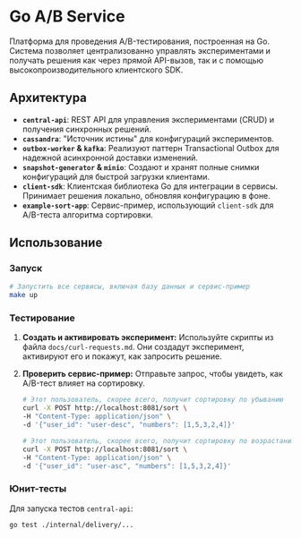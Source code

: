 # Go A/B Service

Платформа для проведения A/B-тестирования, построенная на Go. Система позволяет централизованно управлять экспериментами и получать решения как через прямой API-вызов, так и с помощью высокопроизводительного клиентского SDK.

## Архитектура

-   **`central-api`**: REST API для управления экспериментами (CRUD) и получения синхронных решений.
-   **`cassandra`**: "Источник истины" для конфигураций экспериментов.
-   **`outbox-worker` & `kafka`**: Реализуют паттерн Transactional Outbox для надежной асинхронной доставки изменений.
-   **`snapshot-generator` & `minio`**: Создают и хранят полные снимки конфигураций для быстрой загрузки клиентами.
-   **`client-sdk`**: Клиентская библиотека Go для интеграции в сервисы. Принимает решения локально, обновляя конфигурацию в фоне.
-   **`example-sort-app`**: Сервис-пример, использующий `client-sdk` для A/B-теста алгоритма сортировки.
## Использование

### Запуск

```bash
# Запустить все сервисы, включая базу данных и сервис-пример
make up
```

### Тестирование

1.  **Создать и активировать эксперимент:**
    Используйте скрипты из файла `docs/curl-requests.md`. Они создадут эксперимент, активируют его и покажут, как запросить решение.

2.  **Проверить сервис-пример:**
    Отправьте запрос, чтобы увидеть, как A/B-тест влияет на сортировку.

    ```bash
    # Этот пользователь, скорее всего, получит сортировку по убыванию
    curl -X POST http://localhost:8081/sort \
    -H "Content-Type: application/json" \
    -d '{"user_id": "user-desc", "numbers": [1,5,3,2,4]}'

    # Этот пользователь, скорее всего, получит сортировку по возрастанию
    curl -X POST http://localhost:8081/sort \
    -H "Content-Type: application/json" \
    -d '{"user_id": "user-asc", "numbers": [1,5,3,2,4]}'
    ```

### Юнит-тесты

Для запуска тестов `central-api`:

```bash
go test ./internal/delivery/...
```